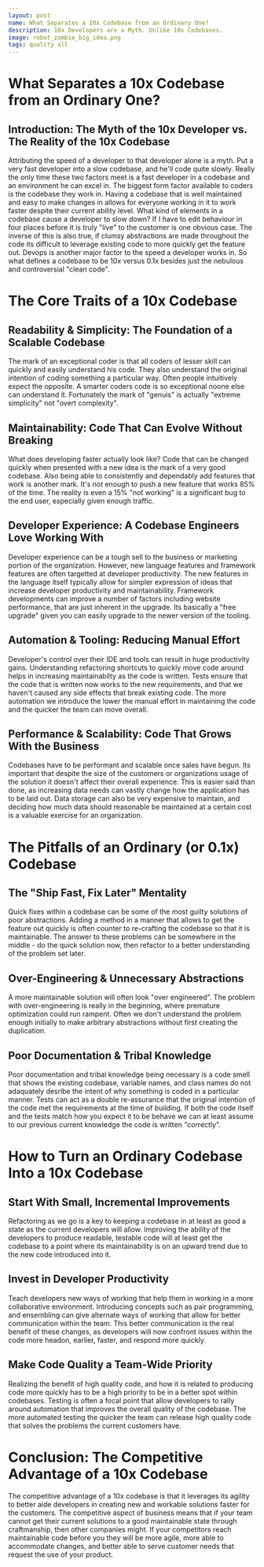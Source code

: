 ```yaml
---
layout: post
name: What Separates a 10x Codebase from an Ordinary One?
description: 10x Developers are a Myth. Unlike 10x Codebases.
image: robot_zombie_big_idea.png
tags: quality all
---
```


# What Separates a 10x Codebase from an Ordinary One?

## Introduction: The Myth of the 10x Developer vs. The Reality of the 10x Codebase

Attributing the speed of a developer to that developer alone is a myth. Put a very fast developer
into a slow codebase, and he'll code quite slowly. Really the only time these two factors meet is
a fast developer in a codebase and an environment he can excel in. The biggest form factor available
to coders is the codebase they work in. Having a codebase that is well maintained and easy to make
changes in allows for everyone working in it to work faster despite their current ability level.
What kind of elements in a codebase cause a developer to slow down? If I have to edit behaviour in four
places before it is truly "live" to the customer is one obvious case. The inverse of this is also true,
if clumsy abstractions are made throughout the code its difficult to leverage existing code to more quickly
get the feature out. Devops is another major factor to the speed a developer works in. So what defines
a codebase to be 10x versus 0.1x besides just the nebulous and controversial "clean code".

# The Core Traits of a 10x Codebase
## Readability & Simplicity: The Foundation of a Scalable Codebase

The mark of an exceptional coder is that all coders of lesser skill can quickly and easily understand his
code. They also understand the original intention of coding something a particular way. Often people intuitively
expect the opposite. A smarter coders code is so exceptional noone else can understand it. Fortunately the 
mark of "genuis" is actually "extreme simplicity" not "overt complexity".

## Maintainability: Code That Can Evolve Without Breaking

What does developing faster actually look like? Code that can be changed quickly when presented with a 
new idea is the mark of a very good codebase. Also being able to consistently and dependably add features that
work is another mark. It's not enough to push a new feature that works 85% of the time. The reality is even
a 15% "not working" is a significant bug to the end user, especially given enough traffic.

## Developer Experience: A Codebase Engineers Love Working With

Developer experience can be a tough sell to the business or marketing portion of the organization. However,
new language features and framework features are often targetted at developer productivity. The new features
in the language itself typically allow for simpler expression of ideas that increase developer productivity
and maintainability. Framework developments can improve a number of factors including website performance, that
are just inherent in the upgrade. Its basically a "free upgrade" given you can easily upgrade to the newer
version of the tooling.

## Automation & Tooling: Reducing Manual Effort

Developer's control over their IDE and tools can result in huge productivity gains. Understanding refactoring
shortcuts to quickly move code around helps in increasing maintainabilty as the code is written. Tests ensure
that the code that is written now works to the new requirements, and that we haven't caused any side effects
that break existing code. The more automation we introduce the lower the manual effort in maintaining the code
and the quicker the team can move overall.

## Performance & Scalability: Code That Grows With the Business

Codebases have to be performant and scalable once sales have begun. Its important that despite the size of
the customers or organizations usage of the solution it doesn't affect their overall experience. This is easier
said than done, as increasing data needs can vastly change how the application has to be laid out. Data storage
can also be very expensive to maintain, and deciding how much data should reasonable be maintained at a certain
cost is a valuable exercise for an organization.

# The Pitfalls of an Ordinary (or 0.1x) Codebase
## The "Ship Fast, Fix Later" Mentality

Quick fixes within a codebase can be some of the most guilty solutions of poor abstractions. Adding a method
in a manner that allows to get the feature out quickly is often counter to re-crafting the codebase so that
it is maintainable. The answer to these problems can be somewhere in the middle - do the quick solution now, then
refactor to a better understanding of the problem set later.
## Over-Engineering & Unnecessary Abstractions

A more maintainable solution will often look "over engineered". The problem with over-engineering is really in the
beginning, where premature optimization could run rampent. Often we don't understand the problem enough initially 
to make arbitrary abstractions without first creating the duplication. 
## Poor Documentation & Tribal Knowledge

Poor documentation and tribal knowledge being necessary is a code smell that shows the existing codebase, variable names,
and class names do not adaquately desribe the intent of why something is coded in a particular manner. Tests can
act as a double re-assurance that the original intention of the code met the requirements at the time of building.
If both the code itself and the tests match how you expect it to be behave we can at least assume to our previous
current knowledge the code is written "correctly".
# How to Turn an Ordinary Codebase Into a 10x Codebase

## Start With Small, Incremental Improvements

Refactoring as we go is a key to keeping a codebase in at least as good a state as the current developers 
will allow. Improving the ability of the developers to produce readable, testable code will at least get
the codebase to a point where its maintainability is on an upward trend due to the new code introduced into
it. 
## Invest in Developer Productivity

Teach developers new ways of working that help them in working in a more collaborative environment. Introducing
concepts such as pair programming, and ensembling can give alternate ways of working that allow for better
communication within the team. This better communication is the real benefit of these changes, as developers
will now confront issues within the code more headon, earlier, faster, and respond more quickly.

## Make Code Quality a Team-Wide Priority

Realizing the benefit of high quality code, and how it is related to producing code more quickly has to be
a high priority to be in a better spot within codebases. Testing is often a focal point that allow developers
to rally around automation that improves the overall quality of the codebase. The more automated testing the
quicker the team can release high quality code that solves the problems the current customers have.

# Conclusion: The Competitive Advantage of a 10x Codebase

The competitive advantage of a 10x codebase is that it leverages its agility to better aide developers in
creating new and workable solutions faster for the customers. The competitive aspect of business means that
if your team cannot get their current solutions to a good maintainable state through craftmanship, then other
companies might. If your competitors reach maintainable code before you they will be more agile, more able to
accommodate changes, and better able to serve customer needs that request the use of your product. 
